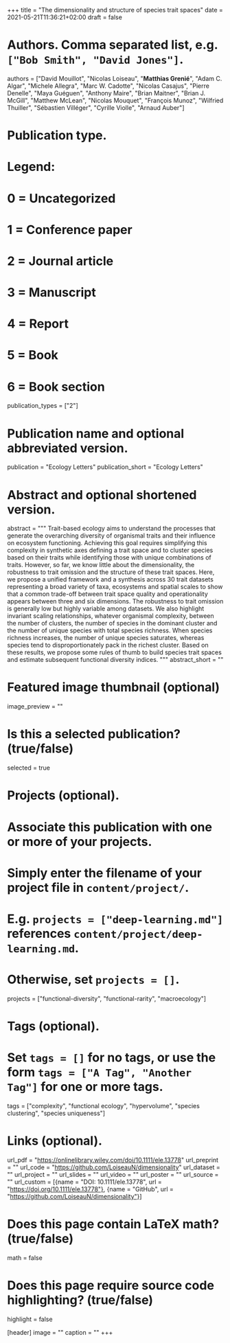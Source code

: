 +++
title = "The dimensionality and structure of species trait spaces"
date = 2021-05-21T11:36:21+02:00
draft = false

# Authors. Comma separated list, e.g. `["Bob Smith", "David Jones"]`.
authors = ["David Mouillot", "Nicolas Loiseau", "**Matthias Grenié**", "Adam C. Algar", "Michele Allegra", "Marc W. Cadotte", "Nicolas Casajus", "Pierre Denelle", "Maya Guéguen", "Anthony Maire", "Brian Maitner", "Brian J. McGill", "Matthew McLean", "Nicolas Mouquet", "François Munoz", "Wilfried Thuiller", "Sébastien Villéger", "Cyrille Violle", "Arnaud Auber"]

# Publication type.
# Legend:
# 0 = Uncategorized
# 1 = Conference paper
# 2 = Journal article
# 3 = Manuscript
# 4 = Report
# 5 = Book
# 6 = Book section
publication_types = ["2"]

# Publication name and optional abbreviated version.
publication = "Ecology Letters"
publication_short = "Ecology Letters"

# Abstract and optional shortened version.
abstract = """
Trait-based ecology aims to understand the processes that generate the overarching diversity of organismal traits and their influence on ecosystem functioning. Achieving this goal requires simplifying this complexity in synthetic axes defining a trait space and to cluster species based on their traits while identifying those with unique combinations of traits. However, so far, we know little about the dimensionality, the robustness to trait omission and the structure of these trait spaces. Here, we propose a unified framework and a synthesis across 30 trait datasets representing a broad variety of taxa, ecosystems and spatial scales to show that a common trade-off between trait space quality and operationality appears between three and six dimensions. The robustness to trait omission is generally low but highly variable among datasets. We also highlight invariant scaling relationships, whatever organismal complexity, between the number of clusters, the number of species in the dominant cluster and the number of unique species with total species richness. When species richness increases, the number of unique species saturates, whereas species tend to disproportionately pack in the richest cluster. Based on these results, we propose some rules of thumb to build species trait spaces and estimate subsequent functional diversity indices.
"""
abstract_short = ""

# Featured image thumbnail (optional)
image_preview = ""

# Is this a selected publication? (true/false)
selected = true

# Projects (optional).
#   Associate this publication with one or more of your projects.
#   Simply enter the filename of your project file in `content/project/`.
#   E.g. `projects = ["deep-learning.md"]` references `content/project/deep-learning.md`.
#   Otherwise, set `projects = []`.
projects = ["functional-diversity", "functional-rarity", "macroecology"]

# Tags (optional).
#   Set `tags = []` for no tags, or use the form `tags = ["A Tag", "Another Tag"]` for one or more tags.
tags = ["complexity", "functional ecology", "hypervolume", "species clustering", "species uniqueness"]

# Links (optional).
url_pdf = "https://onlinelibrary.wiley.com/doi/10.1111/ele.13778"
url_preprint = ""
url_code = "https://github.com/LoiseauN/dimensionality"
url_dataset = ""
url_project = ""
url_slides = ""
url_video = ""
url_poster = ""
url_source = ""
url_custom = [{name = "DOI: 10.1111/ele.13778", url  = "https://doi.org/10.1111/ele.13778"},
              {name = "GitHub", url = "https://github.com/LoiseauN/dimensionality"}]

# Does this page contain LaTeX math? (true/false)
math = false

# Does this page require source code highlighting? (true/false)
highlight = false

[header]
image = ""
caption = ""
+++
